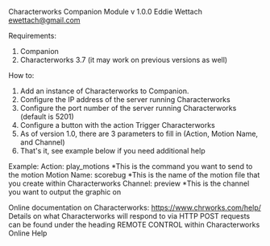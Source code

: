 Characterworks Companion Module
v 1.0.0
Eddie Wettach <ewettach@gmail.com>

Requirements:
1.  Companion
2.  Characterworks 3.7 (it may work on previous versions as well)

How to:
1.  Add an instance of Characterworks to Companion.
2.  Configure the IP address of the server running Characterworks
3.  Configure the port number of the server running Characterworks (default is 5201)
4.  Configure a button with the action Trigger Characterworks
5.  As of version 1.0, there are 3 parameters to fill in (Action, Motion Name, and Channel)
6.  That's it, see example below if you need additional help

Example:
Action: play_motions     *This is the command you want to send to the motion
Motion Name: scorebug    *This is the name of the motion file that you create within Characterworks
Channel: preview         *This is the channel you want to output the graphic on   


Online documentation on Characterworks:
https://www.chrworks.com/help/
Details on what Characterworks will respond to via HTTP POST requests can be found under the heading REMOTE CONTROL within Characterworks Online Help

